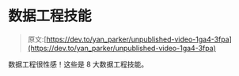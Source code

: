 # 数据工程技能

> 原文:[https://dev.to/yan_parker/unpublished-video-1ga4-3fpa](https://dev.to/yan_parker/unpublished-video-1ga4-3fpa)

数据工程很性感！这些是 8 大数据工程技能。